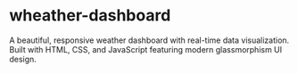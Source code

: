 # wheather-dashboard
A beautiful, responsive weather dashboard with real-time data visualization. Built with HTML, CSS, and JavaScript featuring modern glassmorphism UI design.
